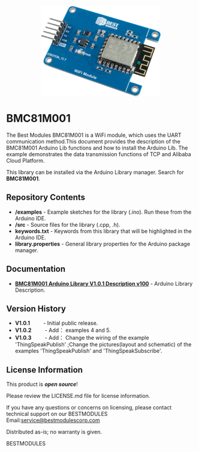 <div align=center>
<img src="https://github.com/BestModules-Libraries/img/blob/main/BMC81M001_V1.0.png" width="320" height="240"> 
</div> 

BMC81M001
===========================================================

The Best Modules BMC81M001 is a WiFi module, which uses the UART communication method.This document provides the description of the BMC81M001 Arduino Lib functions and how to install the Arduino Lib. The example demonstrates the data transmission functions of TCP and Alibaba Cloud Platform.

This library can be installed via the Arduino Library manager. Search for **BMC81M001**. 

Repository Contents
-------------------

* **/examples** - Example sketches for the library (.ino). Run these from the Arduino IDE. 
* **/src** - Source files for the library (.cpp, .h).
* **keywords.txt** - Keywords from this library that will be highlighted in the Arduino IDE. 
* **library.properties** - General library properties for the Arduino package manager. 

Documentation 
-------------------

* **[BMC81M001 Arduino Library V1.0.1 Description v100]( https://www.bestmodulescorp.com/bmc81m001.html#tab-product2 )** - Arduino Library Description.

Version History  
-------------------

* **V1.0.1**
&emsp;&emsp; - Initial public release.
* **V1.0.2**
&emsp;&emsp; - Add： examples 4 and 5.
* **V1.0.3**
&emsp;&emsp; - Add： Change the wiring of the example 'ThingSpeakPublish' ;Change the pictures(layout and schematic) of the examples 'ThingSpeakPublish' and 'ThingSpeakSubscribe'.
  
License Information
-------------------

This product is _**open source**_! 

Please review the LICENSE.md file for license information. 

If you have any questions or concerns on licensing, please contact technical support on our BESTMODULES Email:service@bestmodulescorp.com

Distributed as-is; no warranty is given.

BESTMODULES
